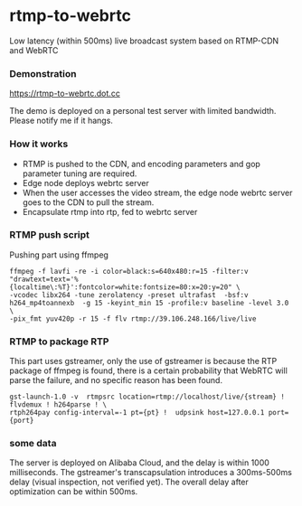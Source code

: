 # rtmp-to-webrtc

Low latency (within 500ms) live broadcast system based on RTMP-CDN and WebRTC


### Demonstration

https://rtmp-to-webrtc.dot.cc

The demo is deployed on a personal test server with limited bandwidth. Please notify me if it hangs.


### How it works

-  RTMP is pushed to the CDN, and encoding parameters and gop parameter tuning are required.
-  Edge node deploys webrtc server
-  When the user accesses the video stream, the edge node webrtc server goes to the CDN to pull the stream.
-  Encapsulate rtmp into rtp, fed to webrtc server



### RTMP push script

Pushing part using ffmpeg
```
ffmpeg -f lavfi -re -i color=black:s=640x480:r=15 -filter:v "drawtext=text='%{localtime\:%T}':fontcolor=white:fontsize=80:x=20:y=20" \
-vcodec libx264 -tune zerolatency -preset ultrafast  -bsf:v h264_mp4toannexb  -g 15 -keyint_min 15 -profile:v baseline -level 3.0   \
-pix_fmt yuv420p -r 15 -f flv rtmp://39.106.248.166/live/live

```



### RTMP to package RTP

This part uses gstreamer, only the use of gstreamer is because the RTP package of ffmpeg is found, there is a certain probability that WebRTC will parse the failure, and no specific reason has been found.
```
gst-launch-1.0 -v  rtmpsrc location=rtmp://localhost/live/{stream} ! flvdemux ! h264parse ! \
rtph264pay config-interval=-1 pt={pt} !  udpsink host=127.0.0.1 port={port}

```


### some data

The server is deployed on Alibaba Cloud, and the delay is within 1000 milliseconds. The gstreamer's transcapsulation introduces a 300ms-500ms delay (visual inspection, not verified yet).
The overall delay after optimization can be within 500ms.







